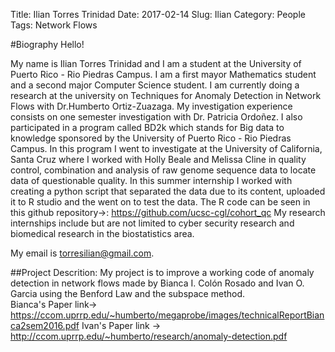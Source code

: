 Title: Ilian Torres Trinidad
Date: 2017-02-14
Slug: Ilian
Category: People
Tags: Network Flows


#Biography
Hello!

My name is Ilian Torres Trinidad and I am a student at the University of Puerto Rico - Rio Piedras Campus. I am a first mayor Mathematics student and a second major Computer Science student. I am currently doing a research
at the university on Techniques for Anomaly Detection in Network Flows with Dr.Humberto Ortiz-Zuazaga. My investigation experience consists on one semester investigation with Dr. Patricia Ordoñez.
I also participated in a program called BD2k which stands for Big data to knowledge sponsored by the University of Puerto Rico - Rio Piedras Campus. In this program I went to investigate at the University of California, Santa Cruz where I worked with Holly Beale and Melissa Cline in quality control, combination and analysis of raw genome sequence data to locate data of questionable quality. 
In this summer internship I worked with creating a python script that separated the data due to its content, uploaded it to R studio and the went on to test the data. 
The R code can be seen in this github repository->: <https://github.com/ucsc-cgl/cohort_qc>
My research internships include but are not limited to cyber security research and biomedical research in the biostatistics area. 

My email is <torresilian@gmail.com>.


##Project Descrition:
My project is to improve a working code of anomaly detection in network flows made by Bianca I. Colón Rosado and Ivan O. Garcia using the Benford Law and the subspace method.  
Bianca's Paper link-> <https://ccom.uprrp.edu/~humberto/megaprobe/images/technicalReportBianca2sem2016.pdf>
Ivan's Paper link -> <http://ccom.uprrp.edu/~humberto/research/anomaly-detection.pdf>
